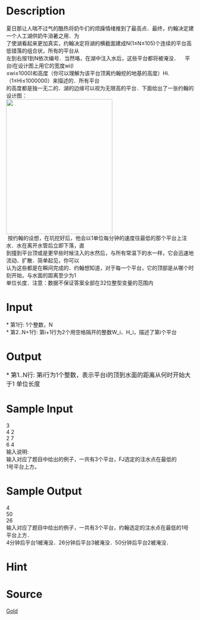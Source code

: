 
# Description

<div class="content"><div>
<div>夏日那让人喘不过气的酷热将奶牛们的烦躁情绪推到了最高点．最终，约翰决定建一个人工湖供奶牛消暑之用．为</div>
<div>了使湖看起来更加真实，约翰决定将湖的横截面建成N(1≤N≤105)个连续的平台高低错落的组合状，所有的平台从</div>
<div>左到右按1到N依次编号．当然咯，在湖中注入水后，这些平台都将被淹没．    平台i在设计图上用它的宽度wi(l</div>
<div>≤wi≤1000)和高度（你可以理解为该平台顶离约翰挖的地基的高度）Hi.（1≤Hi≤1000000）来描述的．所有平台</div>
<div>的高度都是独一无二的．湖的边缘可以视为无限高的平台．下面给出了一张约翰的设计图：</div>
</div>
<div><img height="361" width="285" alt="" src="/source/bzoj/1595/img/aHR0cHM6Ly9seWRzeS5jb20vSnVkZ2VPbmxpbmUvdXBsb2FkLzIwMTQwMS8yMigxMykuanBn.jpg"/></div>
<div> 按约翰的设想，在坑挖好后，他会以1单位每分钟的速度往最低的那个平台上注水．水在离开水管后立即下落，直</div>
<div>到撞到平台顶或是更早些时候注入的水然后，与所有常温下的水一样，它会迅速地流动、扩散．简单起见，你可以</div>
<div>认为这些都是在瞬间完成的．约翰想知道，对于每一个平台，它的顶部是从哪个时刻开始，与水面的距离至少为1</div>
<div>单位长度．注意：数据不保证答案全部在32位整型变量的范围内</div></div>

# Input

<div class="content"><div>* 第1行: 1个整数，N</div>
<div>* 第2..N+1行: 第i+1行为2个用空格隔开的整数W_i、H_i，描述了第i个平台</div></div>

# Output

<div class="content"><p><span style="font-size: medium">* 第1..N行: 第i行为1个整数，表示平台i的顶到水面的距离从何时开始大于1 单位长度 </span></p></div>

# Sample Input

<div class="content"><span class="sampledata">3<br/>
4 2<br/>
2 7<br/>
6 4<br/>
输入说明:<br/>
输入对应了题目中给出的例子，一共有3个平台，FJ选定的注水点在最低的<br/>
1号平台上方。</span></div>

# Sample Output

<div class="content"><span class="sampledata">4<br/>
50<br/>
26<br/>
输入对应了题目中给出的例子，一共有3个平台，约翰选定的注水点在最低的1号平台上方．    <br/>
4分钟后乎台1被淹没．26分钟后平台3被淹没．50分钟后平台2被淹没．</span></div>

# Hint

<div class="content"><p></p></div>

# Source

<div class="content"><p><a href="problemset.php?search=Gold">Gold</a></p></div>

